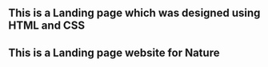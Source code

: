 ## This is a Landing page which was designed using HTML and CSS

## This is a Landing page website for Nature
